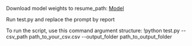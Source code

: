 Download model weights to resume_path: [Model](https://drive.google.com/file/d/1JHMxaoTe3rTif8Qng6WBsdPGeV2EkXWc/view)

Run test.py and replace the prompt by report

To run the script, use this command argument structure:
!python test.py --csv_path path_to_your_csv.csv --output_folder path_to_output_folder
